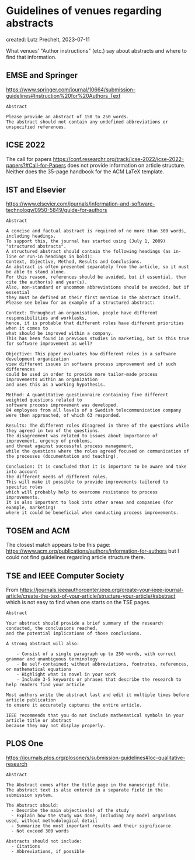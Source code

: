 # Guidelines of venues regarding abstracts

created: Lutz Prechelt, 2023-07-11

What venues' "Author instructions" (etc.) say about abstracts and
where to find that information.


## EMSE and Springer

https://www.springer.com/journal/10664/submission-guidelines#Instruction%20for%20Authors_Text

    Abstract

    Please provide an abstract of 150 to 250 words. 
    The abstract should not contain any undefined abbreviations or unspecified references.


## ICSE 2022

The call for papers
https://conf.researchr.org/track/icse-2022/icse-2022-papers?#Call-for-Papers
does not provide information on article structure.
Neither does the 35-page handbook for the ACM LaTeX template.


## IST and Elsevier

https://www.elsevier.com/journals/information-and-software-technology/0950-5849/guide-for-authors

    Abstract

    A concise and factual abstract is required of no more than 300 words, including headings. 
    To support this, the journal has started using (July 1, 2009) "structured abstracts". 
    A structured abstract should contain the following headings (as in-line or run-in headings in bold): 
    Context, Objective, Method, Results and Conclusions. 
    An abstract is often presented separately from the article, so it must be able to stand alone. 
    For this reason, references should be avoided, but if essential, then cite the author(s) and year(s). 
    Also, non-standard or uncommon abbreviations should be avoided, but if essential 
    they must be defined at their first mention in the abstract itself. 
    Please see below for an example of a structured abstract:

    Context: Throughout an organisation, people have different responsibilities and worktasks, 
    hence, it is probable that different roles have different priorities when it comes to 
    what should be improved within a company. 
    This has been found in previous studies in marketing, but is this true for software improvement as well?

    Objective: This paper evaluates how different roles in a software development organization 
    view different issues in software process improvement and if such differences 
    could be used in order to provide more tailor-made process improvements within an organization 
    and uses this as a working hypothesis.

    Method: A quantitative questionnaire containing five different weighted questions related to 
    software process improvement was developed. 
    84 employees from all levels of a Swedish telecommunication company were then approached, of which 63 responded.

    Results: The different roles disagreed in three of the questions while they agreed in two of the questions. 
    The disagreement was related to issues about importance of improvement, urgency of problems, 
    and threat against successful process management, 
    while the questions where the roles agreed focused on communication of the processes (documentation and teaching).

    Conclusion: It is concluded that it is important to be aware and take into account 
    the different needs of different roles. 
    This will make it possible to provide improvements tailored to specific roles 
    which will probably help to overcome resistance to process improvements. 
    It is also important to look into other areas and companies (for example, marketing) 
    where it could be beneficial when conducting process improvements.


## TOSEM and ACM

The closest match appears to be this page:
https://www.acm.org/publications/authors/information-for-authors
but I could not find guidelines regarding article structure there.


## TSE and IEEE Computer Society

From
https://journals.ieeeauthorcenter.ieee.org/create-your-ieee-journal-article/create-the-text-of-your-article/structure-your-article/#abstract
which is not easy to find when one starts on the TSE pages.

    Abstract
    
    Your abstract should provide a brief summary of the research conducted, the conclusions reached, 
    and the potential implications of those conclusions.
    
    A strong abstract will also:
    
        - Consist of a single paragraph up to 250 words, with correct grammar and unambiguous terminology
        - Be self-contained; without abbreviations, footnotes, references, or mathematical equations
        - Highlight what is novel in your work
        - Include 3-5 keywords or phrases that describe the research to help readers find your article
    
    Most authors write the abstract last and edit it multiple times before article publication 
    to ensure it accurately captures the entire article.
    
    IEEE recommends that you do not include mathematical symbols in your article title or abstract 
    because they may not display properly.


## PLOS One

https://journals.plos.org/plosone/s/submission-guidelines#loc-qualitative-research

    Abstract
    
    The Abstract comes after the title page in the manuscript file. 
    The abstract text is also entered in a separate field in the submission system.  
    
    The Abstract should:
      - Describe the main objective(s) of the study
      - Explain how the study was done, including any model organisms used, without methodological detail
      - Summarize the most important results and their significance
      - Not exceed 300 words
    
    Abstracts should not include:
      - Citations
      - Abbreviations, if possible


